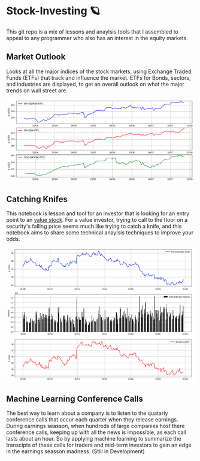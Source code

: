 # Stock-Investing 🪐
This git repo is a mix of lessons and anaylsis tools that I assembled to appeal to any programmer who also has an interest in the equity markets.

## Market Outlook
Looks at all the major indices of the stock markets, using Exchange Traded Funds (ETFs) that track and influence the market. ETFs for Bonds, sectors, and industries are displayed, to get an overall outlook on what the major trends on wall street are.

![image](./assets/ETFs.png)

## Catching Knifes
This notebook is lesson and tool for an investor that is looking for an entry point to an [value stock](https://l.messenger.com/l.php?u=https%3A%2F%2Fcdn.fbsbx.com%2Fv%2Ft59.2708-21%2F17865360_1393641913991827_2660045083759345664_n.zip%2FMCS-Report.zip%3Foh%3D90b3086b31f57135a9328e37f8ae1630%26oe%3D5988AFC0%26dl%3D1&h=ATOjcxeL2BvUraImaq_5oj-JNChcJcHkpZQXkZB7CHaQa91EZ_UABwA7uYw0ioeBWEMhoGwZgQhTz3vhSf67Y8qEMTVlFhfTvbk0ausEobMme37oKb8LrLxcoolqrNqtJ8TFw3f3btViSNiv_R5ybLCOUdLKEFc&s=1&enc=AZOCPhawuQp_M8gvA-yWaKDVnB-PVBEmVEDz4gmb1e-R0zQYbOlQEQsoc0vFTkNC1ksET987vJjaAzxoESWTW3zxAt2U1lR4N5V9p9JyJXM16g). For a value investor, trying to call to the floor on a security's falling price seems much like trying to catch a knife, and this notebook aims to share some technical anaylsis techniques to improve your odds.

![image](./assets/indicators.png)

## Machine Learning Conference Calls
The best way to learn about a company is to listen to the quatarly conference calls that occur each quarter when they release earnings. During earnings seasson, when hundreds of large companies host there conference calls, keeping up with all the news is impossible, as each call lasts about an hour. So by applying machine learning to summarize the transcipts of these calls for traders and mid-term investors to gain an edge in the earnings seasson madness. (Still in Development)
